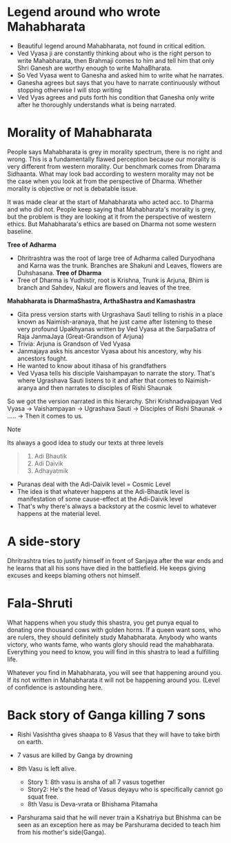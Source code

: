 # Legend around who wrote Mahabharata
- Beautiful legend around Mahabharata, not found in critical edition. 
- Ved Vyasa ji are constantly thinking about who is the right person to write Mahabharata, then Brahmaji comes to him and tell him that only Shri Ganesh are worthy enough to write MahaBharata.
- So Ved Vyasa went to Ganesha and asked him to write what he narrates. 
- Ganesha agrees but says that you have to narrate continuously without stopping otherwise I will stop writing 
- Ved Vyas agrees and puts forth his condition that Ganesha only write after he thoroughly understands what is being narrated. 

# Morality of Mahabharata
People says Mahabharata is grey in morality spectrum, there is no right and wrong. This is a fundamentally flawed perception because our morality is very different from western morality. Our benchmark comes from Dharama Sidhaanta. What may look bad according to western morality may not be the case when you look at from the perspective of Dharma. Whether morality is objective or not is debatable issue. 

It was made clear at the start of Mahabharata who acted acc. to Dharma and who did not. People keep saying that Mahabharata's morality is grey, but the problem is they are looking at it from the perspective of western ethics. But Mahabharata's ethics are based on Dharma not some western baseline. 

**Tree of Adharma**
- Dhritrashtra was the root of large tree of Adharma called Duryodhana and Karna was the trunk. Branches are Shakuni and Leaves, flowers are Duhshasana.
**Tree of Dharma**
- Tree of Dharma is Yudhistir, root is Krishna, Trunk is Arjuna, Bhim is branch and Sahdev, Nakul are flowers and leaves of the tree.

**Mahabharata is DharmaShastra, ArthaShastra and Kamashastra**

- Gita press version starts with Urgrashava Sauti telling to rishis in a place known as Naimish-aranaya, that he just came after listening to these very profound Upakhyanas written by Ved Vyasa at the SarpaSatra of Raja JanmaJaya (Great-Grandson of Arjuna)
- Trivia: Arjuna is Grandson of Ved Vyasa
- Janmajaya asks his ancestor Vyasa about his ancestory, why his ancestors fought. 
- He wanted to know about itihasa of his grandfathers 
- Ved Vyasa tells his disciple Vaishampayan to narrate the story. That's where Ugrashava Sauti listens to it and after that comes to Naimish-aranya and then narrates to disciples of Rishi Shaunak

So we got the version narrated in this hierarchy. 
Shri Krishnadvaipayan Ved Vyasa -> Vaishampayan -> Ugrashava Sauti -> Disciples of Rishi Shaunak -> ..... -> Then it comes to us. 

> [!Note]
>  Its always a good idea to study our texts at three levels 
>  > 1. Adi Bhautik 
>  > 2. Adi Daivik 
>  > 3. Adhayatmik 
>  >   

- Puranas deal with the Adi-Daivik level = Cosmic Level 
- The idea is that whatever happens at the Adi-Bhautik level is manifestation of some cause-effect at the Adi-Daivik level 
- That's why there's always a backstory at the cosmic level to whatever happens at the material level. 

# A side-story 
Dhritrashtra tries to justify himself in front of Sanjaya after the war ends and he learns that all his sons have died in the battlefield. He keeps giving excuses and keeps blaming others not himself.

# Fala-Shruti 
What happens when you study this shastra, you get punya equal to donating one thousand cows with golden horns. If a queen want sons, who are rulers, they should definitely study Mahabharata. Anybody who wants victory, who wants fame, who wants glory should read the mahabharata. Everything you need to know, you will find in this shastra to lead a fulfilling life. 

Whatever you find in Mahabharata, you will see that happening around you. If its not written in Mahabharata it will not be happening around you. (Level of confidence is astounding here.
# Back story of Ganga killing 7 sons
- Rishi Vasishtha gives shaapa to 8 Vasus that they will have to take birth on earth. 
- 7 vasus are killed by Ganga by drowning 
- 8th Vasu is left alive. 
	- Story 1: 8th vasu is ansha of all 7 vasus together
	- Story2: He's the head of Vasus deyayu who is specifically cannot go squat free. 
	- 8th Vasu is Deva-vrata or Bhishama Pitamaha

- Parshurama said that he will never train a Kshatriya but Bhishma can be seen as an exception here as may be Parshurama decided to teach him from his mother's side(Ganga). 
